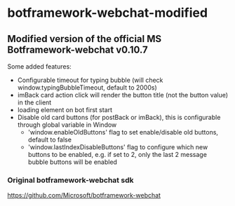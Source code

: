 # botframework-webchat-modified

## Modified version of the official MS Botframework-webchat v0.10.7
Some added features:
* Configurable timeout for typing bubble (will check window.typingBubbleTimeout, default to 2000s)
* imBack card action click will render the button title (not the button value) in the client
* loading element on bot first start
* Disable old card buttons (for postBack or imBack), this is configurable through global variable in Window
  - 'window.enableOldButtons' flag to set enable/disable old buttons, default to false
  - 'window.lastIndexDisableButtons' flag to configure which new buttons to be enabled, e.g. if set to 2, only the last 2 message bubble buttons will be enabled

### Original botframework-webchat sdk
https://github.com/Microsoft/botframework-webchat
